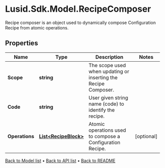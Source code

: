 # Lusid.Sdk.Model.RecipeComposer
Recipe composer is an object used to dynamically compose Configuration Recipe from atomic operations.

## Properties

Name | Type | Description | Notes
------------ | ------------- | ------------- | -------------
**Scope** | **string** | The scope used when updating or inserting the Recipe Composer. | 
**Code** | **string** | User given string name (code) to identify the recipe. | 
**Operations** | [**List&lt;RecipeBlock&gt;**](RecipeBlock.md) | Atomic operations used to compose a Configuration Recipe. | [optional] 

[Back to Model list](../README.md#documentation-for-models) &#8226; [Back to API list](../README.md#documentation-for-api-endpoints) &#8226; [Back to README](../README.md)

